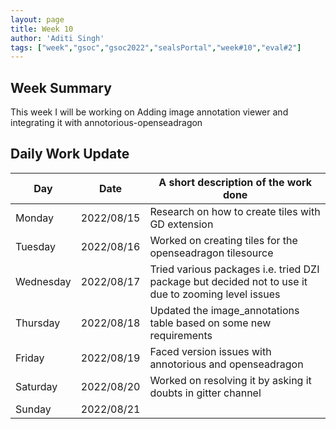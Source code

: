 ```yaml
---
layout: page
title: Week 10
author: 'Aditi Singh'
tags: ["week","gsoc","gsoc2022","sealsPortal","week#10","eval#2"]
---
```


## Week Summary

This week I will be working on Adding image annotation viewer and integrating it with annotorious-openseadragon

## Daily Work Update

|Day|Date|A short description of the work done|  
| ---	|---	|---	|  
|Monday 	|   2022/08/15	| Research on how to create tiles with GD extension |  
|Tuesday  	|   2022/08/16	| Worked on creating tiles for the openseadragon tilesource 	|  
|Wednesday |  2022/08/17 	| Tried various packages i.e. tried DZI package but decided not to use it due to zooming level issues  |  
|Thursday  |   2022/08/18	| Updated the image_annotations table based on some new requirements |  
|Friday  	|   2022/08/19	| Faced version issues with annotorious and openseadragon |  
|Saturday  |  2022/08/20	| Worked on resolving it by asking it doubts in gitter channel |  
|Sunday  	|   2022/08/21	|  |  
